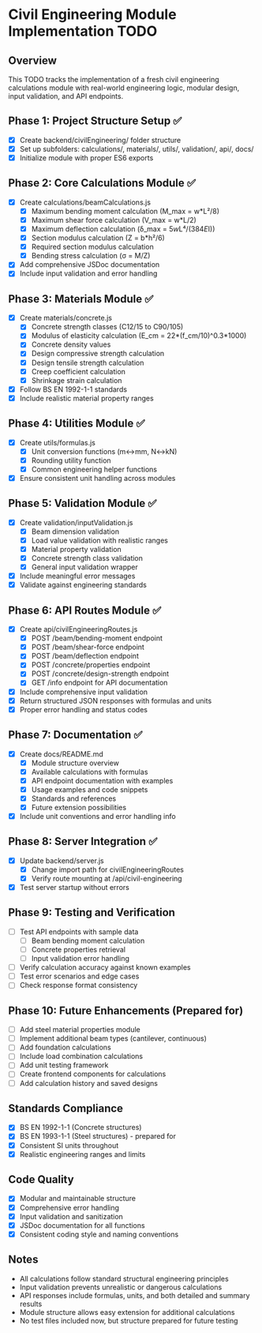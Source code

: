 # Civil Engineering Module Implementation TODO

## Overview
This TODO tracks the implementation of a fresh civil engineering calculations module with real-world engineering logic, modular design, input validation, and API endpoints.

## Phase 1: Project Structure Setup ✅
- [x] Create backend/civilEngineering/ folder structure
- [x] Set up subfolders: calculations/, materials/, utils/, validation/, api/, docs/
- [x] Initialize module with proper ES6 exports

## Phase 2: Core Calculations Module ✅
- [x] Create calculations/beamCalculations.js
  - [x] Maximum bending moment calculation (M_max = w*L²/8)
  - [x] Maximum shear force calculation (V_max = w*L/2)
  - [x] Maximum deflection calculation (δ_max = 5*w*L⁴/(384*E*I))
  - [x] Section modulus calculation (Z = b*h²/6)
  - [x] Required section modulus calculation
  - [x] Bending stress calculation (σ = M/Z)
- [x] Add comprehensive JSDoc documentation
- [x] Include input validation and error handling

## Phase 3: Materials Module ✅
- [x] Create materials/concrete.js
  - [x] Concrete strength classes (C12/15 to C90/105)
  - [x] Modulus of elasticity calculation (E_cm = 22*(f_cm/10)^0.3*1000)
  - [x] Concrete density values
  - [x] Design compressive strength calculation
  - [x] Design tensile strength calculation
  - [x] Creep coefficient calculation
  - [x] Shrinkage strain calculation
- [x] Follow BS EN 1992-1-1 standards
- [x] Include realistic material property ranges

## Phase 4: Utilities Module ✅
- [x] Create utils/formulas.js
  - [x] Unit conversion functions (m↔mm, N↔kN)
  - [x] Rounding utility function
  - [x] Common engineering helper functions
- [x] Ensure consistent unit handling across modules

## Phase 5: Validation Module ✅
- [x] Create validation/inputValidation.js
  - [x] Beam dimension validation
  - [x] Load value validation with realistic ranges
  - [x] Material property validation
  - [x] Concrete strength class validation
  - [x] General input validation wrapper
- [x] Include meaningful error messages
- [x] Validate against engineering standards

## Phase 6: API Routes Module ✅
- [x] Create api/civilEngineeringRoutes.js
  - [x] POST /beam/bending-moment endpoint
  - [x] POST /beam/shear-force endpoint
  - [x] POST /beam/deflection endpoint
  - [x] POST /concrete/properties endpoint
  - [x] POST /concrete/design-strength endpoint
  - [x] GET /info endpoint for API documentation
- [x] Include comprehensive input validation
- [x] Return structured JSON responses with formulas and units
- [x] Proper error handling and status codes

## Phase 7: Documentation ✅
- [x] Create docs/README.md
  - [x] Module structure overview
  - [x] Available calculations with formulas
  - [x] API endpoint documentation with examples
  - [x] Usage examples and code snippets
  - [x] Standards and references
  - [x] Future extension possibilities
- [x] Include unit conventions and error handling info

## Phase 8: Server Integration ✅
- [x] Update backend/server.js
  - [x] Change import path for civilEngineeringRoutes
  - [x] Verify route mounting at /api/civil-engineering
- [x] Test server startup without errors

## Phase 9: Testing and Verification
- [ ] Test API endpoints with sample data
  - [ ] Beam bending moment calculation
  - [ ] Concrete properties retrieval
  - [ ] Input validation error handling
- [ ] Verify calculation accuracy against known examples
- [ ] Test error scenarios and edge cases
- [ ] Check response format consistency

## Phase 10: Future Enhancements (Prepared for)
- [ ] Add steel material properties module
- [ ] Implement additional beam types (cantilever, continuous)
- [ ] Add foundation calculations
- [ ] Include load combination calculations
- [ ] Add unit testing framework
- [ ] Create frontend components for calculations
- [ ] Add calculation history and saved designs

## Standards Compliance
- [x] BS EN 1992-1-1 (Concrete structures)
- [x] BS EN 1993-1-1 (Steel structures) - prepared for
- [x] Consistent SI units throughout
- [x] Realistic engineering ranges and limits

## Code Quality
- [x] Modular and maintainable structure
- [x] Comprehensive error handling
- [x] Input validation and sanitization
- [x] JSDoc documentation for all functions
- [x] Consistent coding style and naming conventions

## Notes
- All calculations follow standard structural engineering principles
- Input validation prevents unrealistic or dangerous calculations
- API responses include formulas, units, and both detailed and summary results
- Module structure allows easy extension for additional calculations
- No test files included now, but structure prepared for future testing
